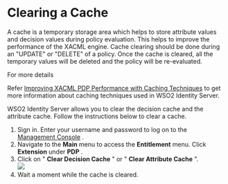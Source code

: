 # Clearing a Cache

A cache is a temporary storage area which helps to store attribute
values and decision values during policy evaluation. This helps to
improve the performance of the XACML engine. Cache clearing should be
done during an "UPDATE" or "DELETE" of a policy. Once the cache is
cleared, all the temporary values will be deleted and the policy will be
re-evaluated.

For more details

Refer [Improving XACML PDP Performance with Caching
Techniques](https://docs.wso2.com/display/IS540/Improving+XACML+PDP+Performance+with+Caching+Techniques)
to get more information about caching techniques used in WSO2 Identity
Server.

WSO2 Identity Server allows you to clear the decision cache and the
attribute cache. Follow the instructions below to clear a cache.

1.  Sign in. Enter your username and password to log on to the
    [Management Console](_Getting_Started_with_the_Management_Console_)
    .
2.  Navigate to the **Main** menu to access the **Entitlement** menu.
    Click **Extension** under **PDP** .
3.  Click on " **Clear Decision Cache** " or " **Clear Attribute Cache**
    ".  
    ![](attachments/103331254/103331259.png)
4.  Wait a moment while the cache is cleared.
